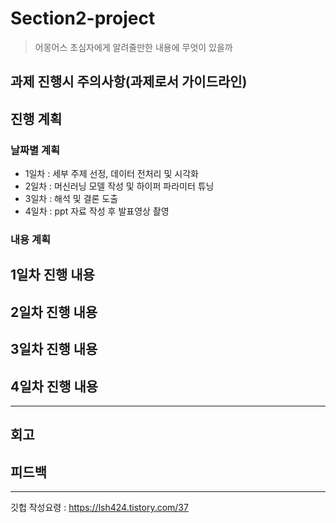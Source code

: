# Section2-project

> 어몽어스 초심자에게 알려줄만한 내용에 무엇이 있을까

## 과제 진행시 주의사항(과제로서 가이드라인)


## 진행 계획
### 날짜별 계획
- 1일차 : 세부 주제 선정, 데이터 전처리 및 시각화
- 2일차 : 머신러닝 모델 작성 및 하이퍼 파라미터 튜닝
- 3일차 : 해석 및 결론 도출
- 4일차 : ppt 자료 작성 후 발표영상 촬영
### 내용 계획


## 1일차 진행 내용


## 2일차 진행 내용 


## 3일차 진행 내용


## 4일차 진행 내용


---

## 회고


## 피드백

---
깃헙 작성요령
: https://lsh424.tistory.com/37
